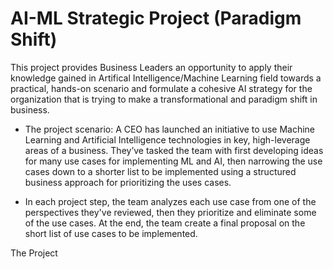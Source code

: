 <h1> AI-ML Strategic Project (Paradigm Shift) </h1>
This project provides Business Leaders an opportunity to apply their knowledge gained in Artifical Intelligence/Machine Learning field towards a practical, hands-on scenario and  formulate a cohesive AI strategy for the organization that is trying to make a transformational and paradigm shift in business.

* The project scenario: A CEO has launched an initiative to use Machine Learning and Artificial Intelligence technologies in key, high-leverage areas of a business. They’ve tasked the team with first developing ideas for many use cases for implementing ML and AI, then narrowing the use cases down to a shorter list to be implemented using a structured business approach for prioritizing the uses cases.

* In each project step, the team  analyzes each use case from one of the perspectives they've reviewed, then they prioritize and eliminate some of the use cases. At the end, the team create a final proposal on the short list of use cases to be implemented.

The Project 
